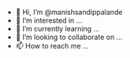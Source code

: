 - 👋 Hi, I’m @manishsandippalande
- 👀 I’m interested in ...
- 🌱 I’m currently learning ...
- 💞️ I’m looking to collaborate on ...
- 📫 How to reach me ...

<!---
manishsandippalande/manishsandippalande is a ✨ special ✨ repository because its `README.md` (this file) appears on your GitHub profile.
You can click the Preview link to take a look at your changes.
--->

